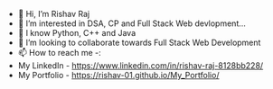 - 👋 Hi, I’m Rishav Raj
- 👀 I’m interested in DSA, CP and Full Stack Web devlopment...
- 🌱 I know Python, C++ and Java
- 💞️ I’m looking to collaborate towards Full Stack Web Development
- 📫 How to reach me -:
- My LinkedIn - https://www.linkedin.com/in/rishav-raj-8128bb228/
- My Portfolio - https://rishav-01.github.io/My_Portfolio/

<!---
Rishav-01/Rishav-01 is a ✨ special ✨ repository because its `README.md` (this file) appears on your GitHub profile.
You can click the Preview link to take a look at your changes.
--->
